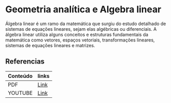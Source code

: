 # Geometria analítica e Algebra linear

Álgebra linear é um ramo da matemática que surgiu do estudo 
detalhado de sistemas de equações lineares, sejam elas 
algébricas ou diferenciais. A álgebra linear utiliza alguns 
conceitos e estruturas fundamentais da matemática como vetores, 
espaços vetoriais, transformações lineares, sistemas de equações 
lineares e matrizes.


## Referencias

| Conteúdo  | links |
| ------------- | ------------- |
| PDF  | [Link](http://150.164.25.15/ead/acervo/livros/Geometria%20Analitica%20e%20Algebra%20Linear%20-%20Uma%20Visao%20Geometrica%20-%20TI.pdf)  |
| YOUTUBE  | [Link](https://www.youtube.com/playlist?list=PLB7242F99B0310710)  |